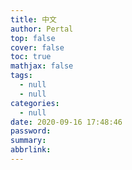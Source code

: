 ```yaml
---
title: 中文
author: Pertal
top: false
cover: false
toc: true
mathjax: false
tags:
  - null
  - null
categories:
  - null
date: 2020-09-16 17:48:46
password:
summary:
abbrlink:
---
```


